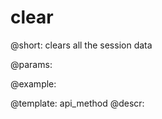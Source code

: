 clear
=============

@short: clears all the session data
	

@params:





@example:

@template:	api_method
@descr:

